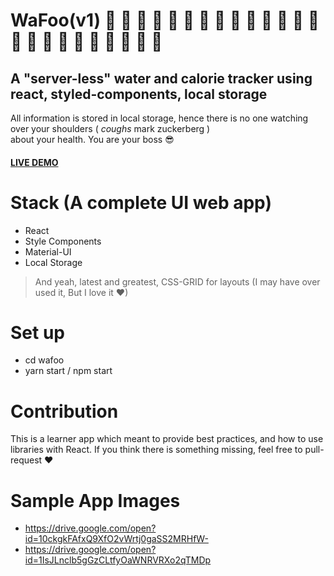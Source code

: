 # WaFoo(v1) 🍞 🍩 🍮 🍦 🍨 🍧 🎂 🍰 🍪 🍫 🍬 🍭 🍯 🍎 🍏 🍊 🍋 🍒 🍇 🍉 🍓 🍑 🍈 🍌
## A "server-less" water and calorie tracker using react, styled-components, local storage

All information is stored in local storage, hence there is no one watching over your shoulders ( *coughs* mark zuckerberg )  
about your health. You are your boss 😎

#### [LIVE DEMO](https://makaravind.github.io/WaFoo/)

# Stack (A complete UI web app)
- React
- Style Components
- Material-UI
- Local Storage

> And yeah, latest and greatest, CSS-GRID for layouts (I may have over used it, But I love it ❤)

# Set up
- cd wafoo
- yarn start / npm start

# Contribution 
This is a learner app which meant to provide best practices, and how to use libraries with React. If you think there is something
missing, feel free to pull-request ❤

# Sample App Images
 - https://drive.google.com/open?id=10ckgkFAfxQ9XfO2vWrtj0gaSS2MRHfW-
 - https://drive.google.com/open?id=1IsJLnclb5gGzCLtfyOaWNRVRXo2qTMDp
